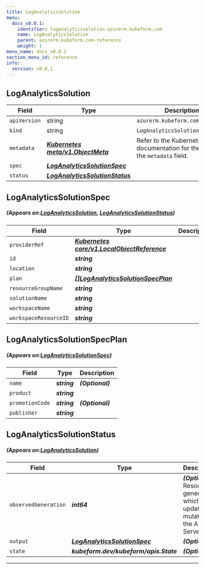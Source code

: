 ```yaml
---
title: LogAnalyticsSolution
menu:
  docs_v0.0.1:
    identifier: loganalyticssolution-azurerm.kubeform.com
    name: LogAnalyticsSolution
    parent: azurerm.kubeform.com-reference
    weight: 1
menu_name: docs_v0.0.1
section_menu_id: reference
info:
  version: v0.0.1
---
```


## LogAnalyticsSolution
| Field | Type | Description |
| ------ | ----- | ----------- |
| `apiVersion` | string | `azurerm.kubeform.com/v1alpha1` |
|    `kind` | string | `LogAnalyticsSolution` |
| `metadata` | ***[Kubernetes meta/v1.ObjectMeta](https://kubernetes.io/docs/reference/generated/kubernetes-api/v1.13/#objectmeta-v1-meta)***|Refer to the Kubernetes API documentation for the fields of the `metadata` field.|
| `spec` | ***[LogAnalyticsSolutionSpec](#LogAnalyticsSolutionSpec)***||
| `status` | ***[LogAnalyticsSolutionStatus](#LogAnalyticsSolutionStatus)***||
## LogAnalyticsSolutionSpec
##### (Appears on:[LogAnalyticsSolution](#LogAnalyticsSolution), [LogAnalyticsSolutionStatus](#LogAnalyticsSolutionStatus))
| Field | Type | Description |
| ------ | ----- | ----------- |
| `providerRef` | ***[Kubernetes core/v1.LocalObjectReference](https://kubernetes.io/docs/reference/generated/kubernetes-api/v1.13/#localobjectreference-v1-core)***||
| `id` | ***string***||
| `location` | ***string***||
| `plan` | ***[[]LogAnalyticsSolutionSpecPlan](#LogAnalyticsSolutionSpecPlan)***||
| `resourceGroupName` | ***string***||
| `solutionName` | ***string***||
| `workspaceName` | ***string***||
| `workspaceResourceID` | ***string***||
## LogAnalyticsSolutionSpecPlan
##### (Appears on:[LogAnalyticsSolutionSpec](#LogAnalyticsSolutionSpec))
| Field | Type | Description |
| ------ | ----- | ----------- |
| `name` | ***string***| ***(Optional)*** |
| `product` | ***string***||
| `promotionCode` | ***string***| ***(Optional)*** |
| `publisher` | ***string***||
## LogAnalyticsSolutionStatus
##### (Appears on:[LogAnalyticsSolution](#LogAnalyticsSolution))
| Field | Type | Description |
| ------ | ----- | ----------- |
| `observedGeneration` | ***int64***| ***(Optional)*** Resource generation, which is updated on mutation by the API Server.|
| `output` | ***[LogAnalyticsSolutionSpec](#LogAnalyticsSolutionSpec)***| ***(Optional)*** |
| `state` | ***kubeform.dev/kubeform/apis.State***| ***(Optional)*** |
---
